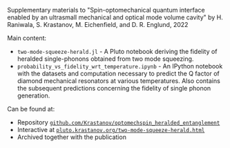 Supplementary materials to "Spin-optomechanical quantum interface enabled by an ultrasmall mechanical and optical mode volume cavity" by H. Raniwala, S. Krastanov, M. Eichenfield, and D. R. Englund, 2022

Main content:

- `two-mode-squeeze-herald.jl` - A Pluto notebook deriving the fidelity of heralded single-phonons obtained from two mode squeezing.
- `probability_vs_fidelity_wrt_temperature.ipynb` - An IPython notebook with the datasets and computation necessary to predict the Q factor of diamond mechanical resonators at various temperatures. Also contains the subsequent predictions concerning the fidelity of single phonon generation.

Can be found at:

- Repository [`github.com/Krastanov/optomechspin_heralded_entanglement`](https://github.com/Krastanov/optomechspin_heralded_entanglement)
- Interactive at [`pluto.krastanov.org/two-mode-squeeze-herald.html`](https://pluto.krastanov.org/two-mode-squeeze-herald.html)
- Archived together with the publication

